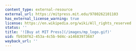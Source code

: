 ```yaml
---
content_type: external-resource
external_url: https://mitpress.mit.edu/9780262101103
has_external_license_warning: true
license: https://en.wikipedia.org/wiki/All_rights_reserved
status: ''
title: '![Buy at MIT Press](/images/mp_logo.gif)'
uid: fb938f62-453a-4c5b-9d4c-a14683973687
wayback_url: ''
---
```

